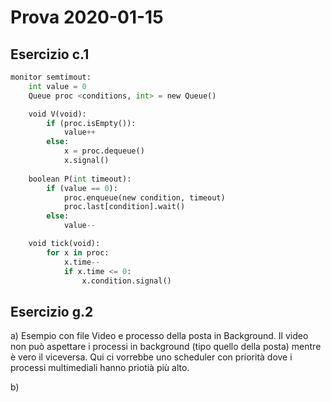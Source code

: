 # Prova 2020-01-15

## Esercizio c.1

```python
monitor semtimout:
    int value = 0
    Queue proc <conditions, int> = new Queue()

    void V(void):
        if (proc.isEmpty()):
            value++
        else:
            x = proc.dequeue()
            x.signal()
    
    boolean P(int timeout):
        if (value == 0):
            proc.enqueue(new condition, timeout)
            proc.last[condition].wait()
        else:
            value--

    void tick(void):
        for x in proc:
            x.time--
            if x.time <= 0:
                x.condition.signal()

```


## Esercizio g.2

a) Esempio con file Video e processo della posta in Background. Il video non può aspettare i processi in background (tipo quello della posta) mentre è vero il viceversa. Qui ci vorrebbe uno scheduler con priorità dove i processi multimediali hanno priotià più alto.

b) 
